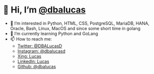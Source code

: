 # 👋 Hi, I’m [@dbalucas](http://github.com/dbalucas)
- 👀 I’m interested in Python, HTML, CSS, PostgreSQL, MariaDB, HANA, Oracle, Bash, Linux, MacOS and since some short time in golang
- 🌱 I’m currently learning Python and GoLang
- 📫 How to reach me:
  - [Twitter: @DBALucasD](https://twitter.com/DBALucasD)
  - [Instagram: @dbalucasd](https://instagram.com/dbalucasd)
  - [Xing: Lucas](https://www.xing.com/profile/Lucas_Duerksen)
  - [LinkedIn: Lucas](https://www.linkedin.com/in/lucas-dürksen)
  - [Github: @dbalucas](http://github.com/dbalucas)

<!---
dbalucas/dbalucas is a ✨ special ✨ repository because its `README.md` (this file) appears on your GitHub profile.
You can click the Preview link to take a look at your changes.
--->
